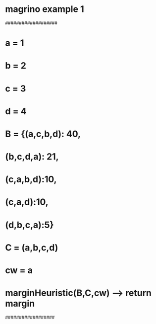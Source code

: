
# magrino example 1
###################
# a = 1
# b = 2
# c = 3
# d = 4
#
# B = {(a,c,b,d): 40,
#     (b,c,d,a): 21,
#     (c,a,b,d):10,
#     (c,a,d):10,
#     (d,b,c,a):5}
#
# C = (a,b,c,d)
# cw = a
#  marginHeuristic(B,C,cw) --> return margin
##################
